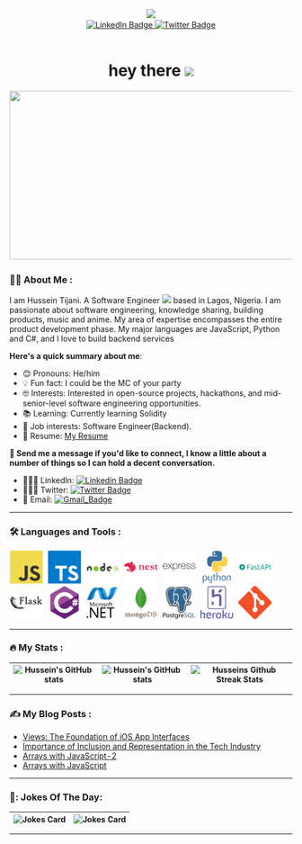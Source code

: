 <div id="header" align="center">
  <img src="https://media.giphy.com/media/M9gbBd9nbDrOTu1Mqx/giphy.gif" width="100"/>
  <div id="badges">
    <a href="https://www.linkedin.com/in/tijanihussein/">
      <img src="https://img.shields.io/badge/LinkedIn-blue?style=for-the-badge&logo=linkedin&logoColor=white" alt="LinkedIn Badge"/>
    </a>
    <a href="https://twitter.com/DTechBroIndoor">
      <img src="https://img.shields.io/badge/Twitter-blue?style=for-the-badge&logo=twitter&logoColor=white" alt="Twitter Badge"/>
    </a>
  </div>
  <img src="https://komarev.com/ghpvc/?username=Shield01&style=flat-square&color=blue" alt=""/>
  <h1>
    hey there
    <img src="https://media.giphy.com/media/hvRJCLFzcasrR4ia7z/giphy.gif" width="30px"/>
  </h1>
</div>

<div align="center">
  <img src="https://media.giphy.com/media/dWesBcTLavkZuG35MI/giphy.gif" width="600" height="300"/>
</div>

### :man_technologist: About Me :

I am Hussein Tijani. A Software Engineer <img src="https://media.giphy.com/media/WUlplcMpOCEmTGBtBW/giphy.gif" width="30"> based in Lagos, Nigeria. I am passionate about software engineering, knowledge sharing, building products, music and anime. My area of expertise encompasses the entire product development phase. My major languages are JavaScript, Python and C#, and I love to build backend services


**Here's a quick summary about me**:
- 😊 Pronouns: He/him
- 💡 Fun fact: I could be the MC of your party
- 🤓 Interests: Interested in open-source projects, hackathons, and mid-senior-level software engineering opportunities.
- 📚 Learning: Currently learning Solidity
- 💼 Job interests: Software Engineer(Backend).
- 💼 Resume: [My Resume](https://docs.google.com/document/d/1JSPYI_2ly4IA86v2ezextGg3LxdleBIItvcTNe2S9xk/edit?usp=sharing)
  
**👥 Send me a message if you'd like to connect, I know a little about a number of things so I can hold a decent conversation.**
- 🙎🏾‍♂ LinkedIn: [![Linkedin Badge](https://img.shields.io/badge/-husseintijani-blue?style=for-the-badge&logo=Linkedin&logoColor=white&link=https://www.linkedin.com/in/tijanihussein)](https://www.linkedin.com/in/tijanihussein)
- 🧙🏽‍♂ Twitter: [![Twitter Badge](https://img.shields.io/badge/-@DTechBroIndoor-1ca0f1?style=for-the-badge&logo=twitter&logoColor=white&link=https://twitter.com/DTechBroIndoor)](https://twitter.com/DTechBroIndoor)
- 💌 Email: [![Gmail_Badge](https://img.shields.io/badge/-husseintijani-white?style=for-the-badge&logo=Gmail&logoColor=red&link=mailto:husseintijani2017@gmail.com)](mailto:husseintijani2017@gmail.com)
---
### :hammer_and_wrench: Languages and Tools :
<div>
  <img src="https://github.com/devicons/devicon/blob/master/icons/javascript/javascript-original.svg" title="JavaScript" alt="JavaScript" width="60" height="60"/>&nbsp;
  <img  src="https://github.com/devicons/devicon/blob/master/icons/typescript/typescript-original.svg" title="Typescript" alt="Typescript" width="60" height="60"/>&nbsp;
  <img  src="https://github.com/devicons/devicon/blob/master/icons/nodejs/nodejs-original-wordmark.svg" title="Node.js" alt="Node.js" width="60" height="60"/>&nbsp;
  <img  src="https://github.com/devicons/devicon/blob/master/icons/nestjs/nestjs-plain-wordmark.svg" title="Nestjs" alt="Nestjs" width="60" height="60"/>&nbsp;
  <img  src="https://github.com/devicons/devicon/blob/master/icons/express/express-original-wordmark.svg" title="Express.js" alt="Express.js" width="60" height="60"/>&nbsp;
  <img  src="https://github.com/devicons/devicon/blob/master/icons/python/python-original-wordmark.svg" title="Python" alt="Python" width="60" height="60"/>&nbsp;
  <img  src="https://github.com/devicons/devicon/blob/master/icons/fastapi/fastapi-original-wordmark.svg" title="FastAPI" alt="FastAPI" width="60" height="60"/>&nbsp;
  <img  src="https://github.com/devicons/devicon/blob/master/icons/flask/flask-original-wordmark.svg" title="Flask" alt="Flask" width="60" height="60"/>&nbsp;
  <img  src="https://github.com/devicons/devicon/blob/master/icons/csharp/csharp-original.svg" title="CSharp" alt="CSharp" width="60" height="60"/>&nbsp;
  <img  src="https://github.com/devicons/devicon/blob/master/icons/dot-net/dot-net-original-wordmark.svg" title="Microsoft DOTNET" alt="Microsoft DOTNET" width="60" height="60"/>&nbsp;
  <img  src="https://github.com/devicons/devicon/blob/master/icons/mongodb/mongodb-original-wordmark.svg" title="MongoDb" alt="MongoDb" width="60" height="60"/>&nbsp;
  <img  src="https://github.com/devicons/devicon/blob/master/icons/postgresql/postgresql-original-wordmark.svg" title="Postgresql" alt="Postgresql" width="60" height="60"/>&nbsp;
  <img  src="https://github.com/devicons/devicon/blob/master/icons/heroku/heroku-original-wordmark.svg" title="Heroku" alt="Heroku" width="60" height="60"/>&nbsp;
  <img  src="https://github.com/devicons/devicon/blob/master/icons/git/git-original.svg" title="Git" alt="Git" width="60" height="60"/>&nbsp;
</div>

---
### :fire: My Stats :

| <img align="center" src="https://github-readme-stats.vercel.app/api?username=Shield01&show_icons=true&include_all_commits=true&hide_border=true" alt="Hussein's GitHub stats" /> | <img align="center" src="https://github-readme-stats.vercel.app/api/top-langs/?username=Shield01&langs_count=8&layout=compact&hide_border=true" alt="Hussein's GitHub stats" /> | <img align="center" src="https://github-readme-streak-stats.herokuapp.com?user=Shield01&theme=dark&background=000000" alt="Husseins Github Streak Stats" /> |
| ------------- | ------------- | ------------- |

---
### :writing_hand: My Blog Posts :

<!-- BLOG-POST-LIST:START -->
- [Views: The Foundation of iOS App Interfaces](https://dtechbroindoor.hashnode.dev/views-the-foundation-of-ios-app-interfaces)
- [Importance of Inclusion and Representation in the Tech Industry](https://dtechbroindoor.hashnode.dev/importance-of-inclusion-and-representation-in-the-tech-industry)
- [Arrays with JavaScript - 2](https://dtechbroindoor.hashnode.dev/arrays-with-javascript-2)
- [Arrays with JavaScript](https://dtechbroindoor.hashnode.dev/arrays-with-javascript)
<!-- BLOG-POST-LIST:END -->
---
### 🤡: Jokes Of The Day:
| ![Jokes Card](https://readme-jokes.vercel.app/api?bgColor=%23073b4c&textColor=%2306d6a0&aColor=%2306d6a0&borderColor=%2306d6a0) | <img src="https://readme-jokes.vercel.app/api?hideBorder" alt="Jokes Card" />
| ------------- | ------------- |
---
